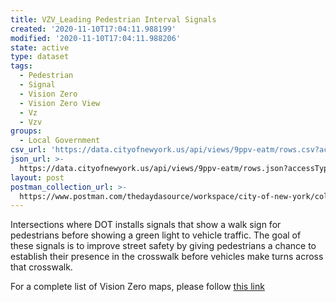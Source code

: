 ```yaml
---
title: VZV_Leading Pedestrian Interval Signals
created: '2020-11-10T17:04:11.988199'
modified: '2020-11-10T17:04:11.988206'
state: active
type: dataset
tags:
  - Pedestrian
  - Signal
  - Vision Zero
  - Vision Zero View
  - Vz
  - Vzv
groups:
  - Local Government
csv_url: 'https://data.cityofnewyork.us/api/views/9ppv-eatm/rows.csv?accessType=DOWNLOAD'
json_url: >-
  https://data.cityofnewyork.us/api/views/9ppv-eatm/rows.json?accessType=DOWNLOAD
layout: post
postman_collection_url: >-
  https://www.postman.com/thedaydasource/workspace/city-of-new-york/collection/15909983-ac79dc20-3e6c-4904-8be7-fb56fef2898e
---
```

Intersections where DOT installs signals that show a walk sign for pedestrians before showing a green light to vehicle traffic. The goal of these signals is to improve street safety by giving pedestrians a chance to establish their presence in the crosswalk before vehicles make turns across that crosswalk.

For a complete list of Vision Zero maps, please follow <a href="https://data.cityofnewyork.us/browse?q=vzv&sortBy=last_modified&utf8=%E2%9C%93">this link</a>
